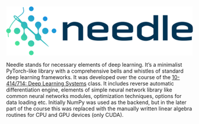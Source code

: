 
![needle.png](https://github.com/rahulthakkar/needle/blob/main/needle.png)

Needle stands for necessary elements of deep learning. It’s a minimalist PyTorch-like library with a comprehensive bells and whistles of standard deep learning frameworks. It was developed over the course of the [10-414/714: Deep Learning Systems](https://dlsyscourse.org/) class. It includes reverse automatic differentiation engine, elements of simple neural network library like common neural networks  modules, optimization techniques, options for data loading etc. Initially NumPy was used as the backend, but in the later part of the course this was replaced with the manually written linear algebra routines for CPU and GPU devices (only CUDA).     
